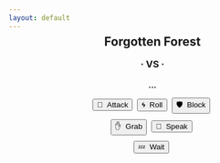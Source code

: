 ```yaml
---
layout: default
---
```

<meta name="twitter:card" content="summary" />
<meta name="twitter:site" content="{{ page.title }}" />
<meta name="twitter:title" content="{{ page.title }}" />
<meta name="twitter:image" content="{{ page.title_image }}" />

<script src="https://ajax.googleapis.com/ajax/libs/jquery/3.5.1/jquery.min.js"></script>
<script src="js/game_loop.js"></script>

<center>
<h2 style="margin-top:-8px;">Forgotten Forest</h2>
<h2 id = "id_subtitle" style="margin:-12px; font-size:24px;"> </h2>
<p style="margin:18px;"></p>

<div class="card">
<h1 id = "id_emoji" style="margin-top:8px;"/>
<h2 id = "id_name"/>
<h3 id = "id_stats" style="line-height:24px; margin-bottom:12px;"/>
<h4 id = "id_desc" style="padding-right:24px; padding-left:24px;"/>
<h5 id = "id_team"/>
</div>

<p style="margin:9px;"></p>
<h3 style="margin:-2px">· VS ·</h3>
<p style="margin:9px;"></p>

<div class="toolbar">
<h4 id = "id_player_name" style="display:inline; font-weight:bold;"/><h3 id = "id_player_status" style="margin-bottom:0px; display:inline;"/>
<h4 id = "id_log" style="margin-top:6px; margin-bottom:0px; padding-left:8px; padding-right:8px;" align="left"/><h4 style="margin-bottom:0px;">...</h4>
</div>

<p style="margin:14px;"></p>
<button type = "button" id = "button_attack">🎯&nbsp;&nbsp;Attack</button>&nbsp;
<button type = "button" id = "button_roll">🌀&nbsp;&nbsp;Roll</button>&nbsp;
<button type = "button" id = "button_block">🛡&nbsp;&nbsp;Block</button>&nbsp;
<p style="margin:10px;"></p>
<button type = "button" id = "button_grab">✋&nbsp;&nbsp;Grab</button>&nbsp;
<button type = "button" id = "button_speak">💬&nbsp;&nbsp;Speak</button>&nbsp;
<p style="margin:10px;"></p>
<button type = "button" id = "button_sleep">💤&nbsp;&nbsp;Wait</button>&nbsp;
</center>
